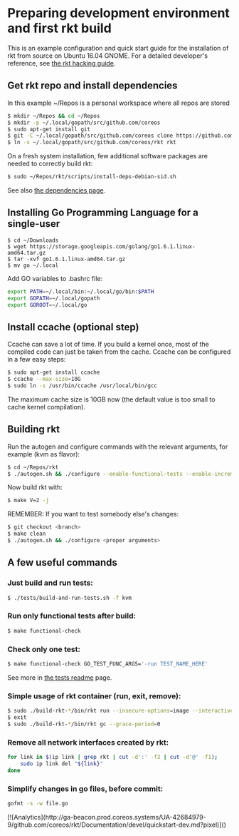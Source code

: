 # Preparing development environment and first rkt build

This is an example configuration and quick start guide for the installation of rkt from source on Ubuntu 16.04 GNOME. For a detailed developer's reference, see [the rkt hacking guide][rkt-hacking].

## Get rkt repo and install dependencies

In this example ~/Repos is a personal workspace where all repos are stored

```sh
$ mkdir ~/Repos && cd ~/Repos
$ mkdir -p ~/.local/gopath/src/github.com/coreos
$ sudo apt-get install git
$ git -C ~/.local/gopath/src/github.com/coreos clone https://github.com/coreos/rkt.git
$ ln -s ~/.local/gopath/src/github.com/coreos/rkt rkt
```

On a fresh system installation, few additional software packages are needed to correctly build rkt:

```sh
$ sudo ~/Repos/rkt/scripts/install-deps-debian-sid.sh
```

See also [the dependencies page][rkt-dependencies].

## Installing Go Programming Language for a single-user

```
$ cd ~/Downloads
$ wget https://storage.googleapis.com/golang/go1.6.1.linux-amd64.tar.gz
$ tar -xvf go1.6.1.linux-amd64.tar.gz
$ mv go ~/.local
```

Add GO variables to .bashrc file:

```sh
export PATH=~/.local/bin:~/.local/go/bin:$PATH
export GOPATH=~/.local/gopath
export GOROOT=~/.local/go
```

## Install ccache (optional step)

Ccache can save a lot of time. If you build a kernel once, most of the compiled code can just be taken from the cache.
Ccache can be configured in a few easy steps:

```sh
$ sudo apt-get install ccache
$ ccache --max-size=10G
$ sudo ln -s /usr/bin/ccache /usr/local/bin/gcc
```

The maximum cache size is 10GB now (the default value is too small to cache kernel compilation).

## Building rkt

Run the autogen and configure commands with the relevant arguments, for example (kvm as flavor):

```sh
$ cd ~/Repos/rkt
$ ./autogen.sh && ./configure --enable-functional-tests --enable-incremental-build --with-stage1-flavors=kvm
```

Now build rkt with:

```sh
$ make V=2 -j
```

REMEMBER: If you want to test somebody else's changes:

```sh
$ git checkout <branch>
$ make clean
$ ./autogen.sh && ./configure <proper arguments>
```

## A few useful commands

### Just build and run tests:

```sh
$ ./tests/build-and-run-tests.sh -f kvm
```

### Run only functional tests after build:

```sh
$ make functional-check
```

### Check only one test:

```sh
$ make functional-check GO_TEST_FUNC_ARGS='-run TEST_NAME_HERE'
```

See more in [the tests readme][rkt-tests-readme] page.

### Simple usage of rkt container (run, exit, remove):

```sh
$ sudo ./build-rkt-*/bin/rkt run --insecure-options=image --interactive docker://busybox
$ exit
$ sudo ./build-rkt-*/bin/rkt gc --grace-period=0
```

### Remove all network interfaces created by rkt:

```sh
for link in $(ip link | grep rkt | cut -d':' -f2 | cut -d'@' -f1);
    sudo ip link del "${link}"
done
```

### Simplify changes in go files, before commit:

```sh
gofmt -s -w file.go
```

[rkt-hacking]: ../hacking.md
[rkt-dependencies]: ../dependencies.md
[rkt-tests-readme]: ../../tests/README.md

<!-- BEGIN ANALYTICS --> [![Analytics](http://ga-beacon.prod.coreos.systems/UA-42684979-9/github.com/coreos/rkt/Documentation/devel/quickstart-dev.md?pixel)]() <!-- END ANALYTICS -->
